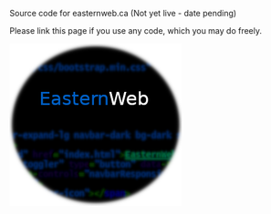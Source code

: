 Source code for easternweb.ca (Not yet live - date pending)

Please link this page if you use any code, which you may do freely.

![EasternWeb](logo.png "EasternWeb")



